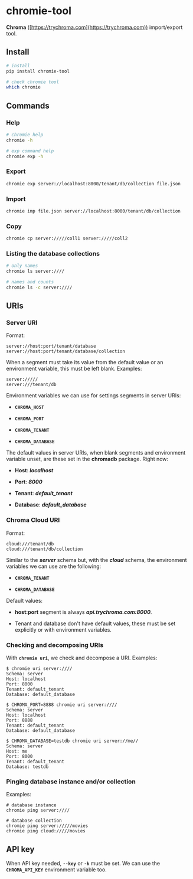 # chromie-tool

**Chroma** ([https://trychroma.com](https://trychroma.com)) import/export tool.


## Install

```bash
# install
pip install chromie-tool

# check chromie tool
which chromie
```


## Commands

### Help

```bash
# chromie help
chromie -h

# exp command help
chromie exp -h
```

### Export

```bash
chromie exp server://localhost:8000/tenant/db/collection file.json
```

### Import

```bash
chromie imp file.json server://localhost:8000/tenant/db/collection
```

### Copy

```bash
chromie cp server://///coll1 server://///coll2
```

### Listing the database collections

```bash
# only names
chromie ls server:////

# names and counts
chromie ls -c server:////
```


## URIs

### Server URI

Format:

```
server://host:port/tenant/database
server://host:port/tenant/database/collection
```

When a segment must take its value from the default value or an environment variable, this must be left blank.
Examples:

```
server://///
server:///tenant/db
```

Environment variables we can use for settings segments in server URIs:

- **`CHROMA_HOST`**

- **`CHROMA_PORT`**

- **`CHROMA_TENANT`**

- **`CHROMA_DATABASE`**

The default values in server URIs, when blank segments and environment variable unset, are these set in the **chromadb** package.
Right now:

- **Host**: ***localhost***

- **Port**: ***8000***

- **Tenant**: ***default_tenant***

- **Database**: ***default_database***

### Chroma Cloud URI

Format:

```
cloud:///tenant/db
cloud:///tenant/db/collection
```

Similar to the ***server*** schema but, with the ***cloud*** schema, the environment variables we can use are the following:

- **`CHROMA_TENANT`**

- **`CHROMA_DATABASE`**

Default values:

- **host:port** segment is always ***api.trychroma.com:8000***.

- Tenant and database don't have default values, these must be set explicitly or with environment variables.

### Checking and decomposing URIs

With **`chromie uri`**, we check and decompose a URI.
Examples:

```
$ chromie uri server:////
Schema: server
Host: localhost
Port: 8000
Tenant: default_tenant
Database: default_database

$ CHROMA_PORT=8888 chromie uri server:////
Schema: server
Host: localhost
Port: 8888
Tenant: default_tenant
Database: default_database

$ CHROMA_DATABASE=testdb chromie uri server://me//
Schema: server
Host: me
Port: 8000
Tenant: default_tenant
Database: testdb
```

### Pinging database instance and/or collection

Examples:

```
# database instance
chromie ping server:////

# database collection
chromie ping server://///movies
chromie ping cloud://///movies
```


## API key

When API key needed, **`--key`** or **`-k`** must be set.
We can use the **`CHROMA_API_KEY`** environment variable too.
